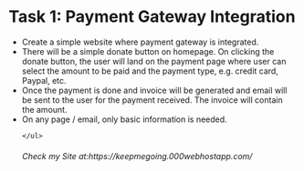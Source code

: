 <h1>Task 1: Payment Gateway
Integration</h1>

<p>
    <ul>
        <li> Create a simple website where payment gateway is integrated.</li>
        <li> There will be a simple donate button on homepage. On clicking
        the donate button, the user will land on the payment page where
        user can select the amount to be paid and the payment type, e.g.
        credit card, Paypal, etc.</li>
        <li>Once the payment is done and invoice will be generated and
email will be sent to the user for the payment received. The
invoice will contain the amount. </li>
        <li>On any page / email, only basic information is needed. </li>

       

    
    </ul>



</p>

<h6> Check my Site at:https://keepmegoing.000webhostapp.com/ </h6>

